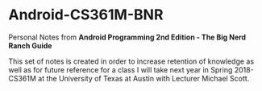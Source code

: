 # Android-CS361M-BNR  
Personal Notes from **Android Programming 2nd Edition - The Big Nerd Ranch Guide**  

This set of notes is created in order to increase retention of knowledge as well as for future reference for a class I will take next year in Spring 2018- CS361M at the University of Texas at Austin with Lecturer Michael Scott.
